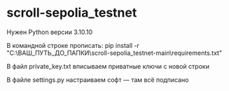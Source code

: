 # scroll-sepolia_testnet

Нужен Python версии 3.10.10

В командной строке прописать: pip install -r "C:\ВАШ_ПУТЬ_ДО_ПАПКИ\scroll-sepolia_testnet-main\requirements.txt"

В файл private_key.txt вписываем приватные ключи с новой строки

В файле settings.py настраиваем софт — там всё подписано
